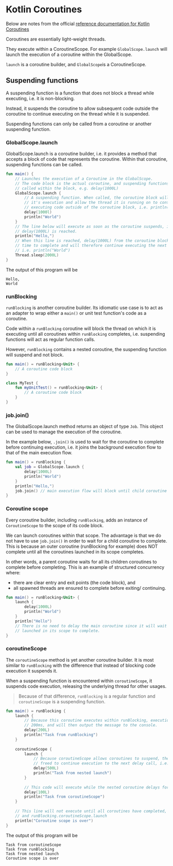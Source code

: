 # Kotlin Coroutines

Below are notes from the official [reference documentation for Kotlin Coroutines](https://kotlinlang.org/docs/reference/coroutines/basics.html)

Coroutines are essentially light-weight threads.

They execute within a CoroutineScope. For example `GlobalScope.launch` will 
launch the execution of a coroutine within the GlobalScope.

`launch` is a coroutine builder, and `GlobalScope`is a CoroutineScope.

## Suspending functions

A suspending function is a function that does not block a thread while
executing, i.e. it is non-blocking.

Instead, it suspends the coroutine to allow subsequent code 
outside the coroutine to continue executing on the thread while it
is suspended.

Suspending functions can only be called from a coroutine or another 
suspending function.

### GlobalScope.launch

GlobalScope.launch is a coroutine builder, i.e. it provides a method that accepts a block of code
that represents the coroutine. Within that coroutine, suspending functions can be called.

```kotlin
fun main() {
    // Launches the execution of a Coroutine in the GlobalScope.
    // The code block is the actual coroutine, and suspending functions can be
    // called within the block, e.g. delay(1000L)
    GlobalScope.launch {
        // A suspending function. When called, the coroutine block will suspend
        // it's execution and allow the thread it is running on to continue 
        // executing code outside of the coroutine block, i.e. println("Hello,")
        delay(1000l)
        println("World")
    }
    // The line below will execute as soon as the coroutine suspends, i.e. when
    // delay(1000L) is reached.
    println("Hello,")
    // When this line is reached, delay(1000L) from the coroutine block had 
    // time to complete and will therefore continue executing the next line, 
    // i.e. println("World")
    Thread.sleep(2000L)
}
```
The output of this program will be 
```
Hello,
World
```

### runBlocking

`runBlocking` is another coroutine builder. Its idiomatic use case is to act as an adapter to
wrap either a `main()` or unit test function's code as a coroutine.

Code within a `runBlocking` coroutine will block the thread on which it is executing until
all coroutines within `runBlocking` completes, i.e. suspending functions will act as regular
function calls.

However, `runBlocking` contains a nested coroutine, the suspending function will suspend
and not block.

```kotlin
fun main() = runBlocking<Unit> {
    // A coroutine code block
}

class MyTest {
    fun myUnitTest() = runBlocking<Unit> {
        // A coroutine code block 
    }
}
```

### job.join()

The GlobalScope.launch method returns an object of type `Job`. This object can be used to 
manage the execution of the coroutine. 

In the example below, `.join()` is used to wait for the coroutine to complete before 
continuing execution, i.e. it joins the background execution flow to that of the main 
execution flow.

```kotlin
fun main() = runBlocking {
    val job = GlobalScope.launch {
        delay(1000L)
        println("World")
    }
    println("Hello,")
    job.join() // main execution flow will block until child coroutine completes
}
```

### Coroutine scope

Every coroutine builder, including `runBlocking`, adds an instance of `CoroutineScope` to the 
scope of its code block.

We can launch coroutines within that scope. The advantage is that we do not have to use
`job.join()` in order to wait for a child coroutine to complete. This is because an outer coroutine
(runBlocking for example) does NOT complete until all the coroutines launched in its scope 
completes.

In other words, a parent coroutine waits for all its children coroutines to complete before
completing. This is an example of structured concurrency where:
- there are clear entry and exit points (the code block), and
- all spawned threads are ensured to complete before exiting/ continuing.

```kotlin
fun main() = runBlocking<Unit> {
    launch {
        delay(1000L)
        println("World")
    }
    println("Hello")
    // There is no need to delay the main coroutine since it will wait for its child coroutine
    // launched in its scope to complete.
}
```

### coroutineScope

The `coroutineScope` method is yet another coroutine builder. It is most similar to 
`runBlocking` with the difference that instead of blocking code execution it suspends it.

When a suspending function is encountered within `coroutineScope`, it suspends code 
execution, releasing the underlying thread for other usages.

> Because of that difference, `runBlocking` is a regular function and `coroutineScope`
is a suspending function.

```kotlin
fun main() = runBlocking {
    launch {
        // Because this coroutine executes within runBlocking, execution will stop here for 
        // 200ms, and will then output the message to the console.
        delay(200L)
        println("Task from runBlocking")
    }
    
    coroutineScope {
        launch {
            // Because coroutineScope allows coroutines to suspend, the thread will be
            // freed to continue execution to the next delay call, i.e. delay(100L).
            delay(500L)
            println("Task from nested launch")
        }
        
        // This code will execute while the nested coroutine delays for 500ms.
        delay(100L)
        println("Task from coroutineScope")
    }
    
    // This line will not execute until all coroutines have completed, i.e. runBlocking.launch
    // and runBlocking.coroutineScope.launch
    println("Coroutine scope is over")
}
```
The output of this program will be
```
Task from coroutineScope
Task from runBlocking
Task from nested launch
Coroutine scope is over
```